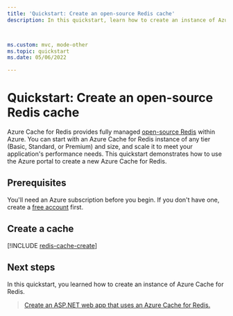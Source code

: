 ```yaml
---
title: 'Quickstart: Create an open-source Redis cache'
description: In this quickstart, learn how to create an instance of Azure Cache for Redis in Basic, Standard, or Premium tier



ms.custom: mvc, mode-other
ms.topic: quickstart
ms.date: 05/06/2022

---
```

# Quickstart: Create an open-source Redis cache

Azure Cache for Redis provides fully managed [open-source Redis](https://redis.io/) within Azure. You can start with an Azure Cache for Redis instance of any tier (Basic, Standard, or Premium) and size, and scale it to meet your application's performance needs. This quickstart demonstrates how to use the Azure portal to create a new Azure Cache for Redis.

## Prerequisites

You'll need an Azure subscription before you begin. If you don't have one, create a [free account](https://azure.microsoft.com/free/) first.

## Create a cache

[!INCLUDE [redis-cache-create](~/reusable-content/ce-skilling/azure/includes/azure-cache-for-redis/includes/redis-cache-create.md)]

## Next steps

In this quickstart, you learned how to create an instance of Azure Cache for Redis.

> [Create an ASP.NET web app that uses an Azure Cache for Redis.](./cache-web-app-howto.md)
